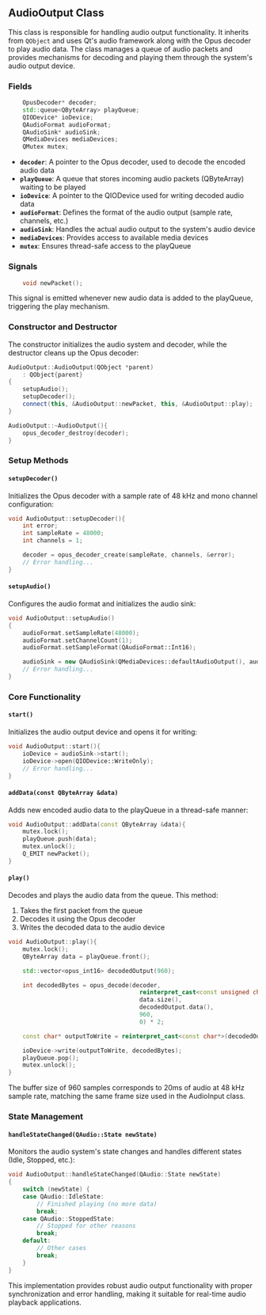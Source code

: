 ## AudioOutput Class

This class is responsible for handling audio output functionality. It inherits from `QObject` and uses Qt's audio framework along with the Opus decoder to play audio data. The class manages a queue of audio packets and provides mechanisms for decoding and playing them through the system's audio output device.

### Fields

```cpp
    OpusDecoder* decoder;
    std::queue<QByteArray> playQueue;
    QIODevice* ioDevice;
    QAudioFormat audioFormat;
    QAudioSink* audioSink;
    QMediaDevices mediaDevices;
    QMutex mutex;
```

- **`decoder`**: A pointer to the Opus decoder, used to decode the encoded audio data
- **`playQueue`**: A queue that stores incoming audio packets (QByteArray) waiting to be played
- **`ioDevice`**: A pointer to the QIODevice used for writing decoded audio data
- **`audioFormat`**: Defines the format of the audio output (sample rate, channels, etc.)
- **`audioSink`**: Handles the actual audio output to the system's audio device
- **`mediaDevices`**: Provides access to available media devices
- **`mutex`**: Ensures thread-safe access to the playQueue

### Signals

```cpp
    void newPacket();
```

This signal is emitted whenever new audio data is added to the playQueue, triggering the play mechanism.

### Constructor and Destructor

The constructor initializes the audio system and decoder, while the destructor cleans up the Opus decoder:

```cpp
AudioOutput::AudioOutput(QObject *parent)
    : QObject{parent}
{
    setupAudio();
    setupDecoder();
    connect(this, &AudioOutput::newPacket, this, &AudioOutput::play);
}

AudioOutput::~AudioOutput(){
    opus_decoder_destroy(decoder);
}
```

### Setup Methods

#### `setupDecoder()`

Initializes the Opus decoder with a sample rate of 48 kHz and mono channel configuration:

```cpp
void AudioOutput::setupDecoder(){
    int error;
    int sampleRate = 48000;
    int channels = 1;

    decoder = opus_decoder_create(sampleRate, channels, &error);
    // Error handling...
}
```

#### `setupAudio()`

Configures the audio format and initializes the audio sink:

```cpp
void AudioOutput::setupAudio()
{
    audioFormat.setSampleRate(48000);
    audioFormat.setChannelCount(1);
    audioFormat.setSampleFormat(QAudioFormat::Int16);

    audioSink = new QAudioSink(QMediaDevices::defaultAudioOutput(), audioFormat, this);
    // Error handling...
}
```

### Core Functionality

#### `start()`

Initializes the audio output device and opens it for writing:

```cpp
void AudioOutput::start(){
    ioDevice = audioSink->start();
    ioDevice->open(QIODevice::WriteOnly);
    // Error handling...
}
```

#### `addData(const QByteArray &data)`

Adds new encoded audio data to the playQueue in a thread-safe manner:

```cpp
void AudioOutput::addData(const QByteArray &data){
    mutex.lock();
    playQueue.push(data);
    mutex.unlock();
    Q_EMIT newPacket();
}
```

#### `play()`

Decodes and plays the audio data from the queue. This method:
1. Takes the first packet from the queue
2. Decodes it using the Opus decoder
3. Writes the decoded data to the audio device

```cpp
void AudioOutput::play(){
    mutex.lock();
    QByteArray data = playQueue.front();

    std::vector<opus_int16> decodedOutput(960);

    int decodedBytes = opus_decode(decoder,
                                     reinterpret_cast<const unsigned char*>(data.data()),
                                     data.size(),
                                     decodedOutput.data(),
                                     960,
                                     0) * 2;

    const char* outputToWrite = reinterpret_cast<const char*>(decodedOutput.data());

    ioDevice->write(outputToWrite, decodedBytes);
    playQueue.pop();
    mutex.unlock();
}
```

The buffer size of 960 samples corresponds to 20ms of audio at 48 kHz sample rate, matching the same frame size used in the AudioInput class.

### State Management

#### `handleStateChanged(QAudio::State newState)`

Monitors the audio system's state changes and handles different states (Idle, Stopped, etc.):

```cpp
void AudioOutput::handleStateChanged(QAudio::State newState)
{
    switch (newState) {
    case QAudio::IdleState:
        // Finished playing (no more data)
        break;
    case QAudio::StoppedState:
        // Stopped for other reasons
        break;
    default:
        // Other cases
        break;
    }
}
```

This implementation provides robust audio output functionality with proper synchronization and error handling, making it suitable for real-time audio playback applications.
